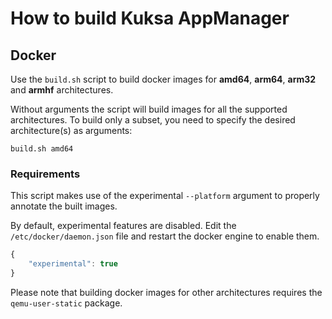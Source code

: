 # How to build Kuksa AppManager

## Docker

Use the `build.sh` script to build docker images for **amd64**, **arm64**, **arm32** and **armhf** architectures.

Without arguments the script will build images for all the supported architectures. To build only a subset, you need to specify the desired architecture(s) as arguments:

    build.sh amd64

### Requirements

This script makes use of the experimental `--platform` argument to properly annotate the built images.

By default, experimental features are disabled. Edit the `/etc/docker/daemon.json` file and restart the docker engine to enable them.

```javascript
{
    "experimental": true
}
```

Please note that building docker images for other architectures requires the `qemu-user-static` package.
